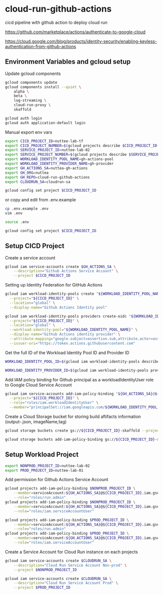# cloud-run-github-actions
cicd pipeline with github action to deploy cloud run

https://github.com/marketplace/actions/authenticate-to-google-cloud

https://cloud.google.com/blog/products/identity-security/enabling-keyless-authentication-from-github-actions

## Environment Variables and gcloud setup

Update gcloud components

```bash
gcloud components update
gcloud components install --quiet \
    alpha \
    beta \
    log-streaming \
    cloud-run-proxy \
    skaffold

gcloud auth login
gcloud auth application-default login
```

Manual export env vars

```bash
export CICD_PROJECT_ID=nuttee-lab-tf
export CICD_PROJECT_NUMBER=$(gcloud projects describe $CICD_PROJECT_ID --format="value(projectNumber)")
export SERVICE_PROJECT_ID=nuttee-lab-02
export SERVICE_PROJECT_NUMBER=$(gcloud projects describe $SERVICE_PROJECT_ID --format="value(projectNumber)")
export WORKLOAD_IDENTITY_POOL_NAME=gh-actions-pool
export WORKLOAD_IDENTITY_PROVIDER_NAME=gh-provider
export GH_ACTIONS_SA=nuttea-gh-actions
export GH_ORG=nuttea
export GH_REPO=cloud-run-github-actions
export CLOUDRUN_SA=cloudrun-sa

gcloud config set project $CICD_PROJECT_ID
```

or copy and edit from .env.example

```bash
cp .env.example .env
vim .env

source .env

gcloud config set project $CICD_PROJECT_ID
```

## Setup CICD Project

Create a service account

```bash
gcloud iam service-accounts create $GH_ACTIONS_SA \
    --description="Github Actions Service Account" \
    --project $CICD_PROJECT_ID
```

Setting up Identity Federation for GitHub Actions

```bash
gcloud iam workload-identity-pools create "${WORKLOAD_IDENTITY_POOL_NAME}" \
  --project="${CICD_PROJECT_ID}" \
  --location="global" \
  --display-name="Github Actions Identity pool"

gcloud iam workload-identity-pools providers create-oidc "${WORKLOAD_IDENTITY_PROVIDER_NAME}" \
  --project="${CICD_PROJECT_ID}" \
  --location="global" \
  --workload-identity-pool="${WORKLOAD_IDENTITY_POOL_NAME}" \
  --display-name="Github Actions identity provider" \
  --attribute-mapping="google.subject=assertion.sub,attribute.actor=assertion.actor,attribute.aud=assertion.aud,attribute.repository=assertion.repository" \
  --issuer-uri="https://token.actions.githubusercontent.com"
```

Get the full ID of the Workload Identity Pool ID and Provider ID

```bash
WORKLOAD_IDENTITY_POOL_ID=$(gcloud iam workload-identity-pools describe "${WORKLOAD_IDENTITY_POOL_NAME}" --project="${CICD_PROJECT_ID}" --location="global" --format="value(name)")

WORKLOAD_IDENTITY_PROVIDER_ID=$(gcloud iam workload-identity-pools providers describe "${WORKLOAD_IDENTITY_PROVIDER_NAME}" --workload-identity-pool "${WORKLOAD_IDENTITY_POOL_NAME}"  --project="${CICD_PROJECT_ID}" --location="global" --format="value(name)")
```

Add IAM policy binding for Github principal as a workloadIdentityUser role to Google Cloud Service Account

```bash
gcloud iam service-accounts add-iam-policy-binding "${GH_ACTIONS_SA}@${CICD_PROJECT_ID}.iam.gserviceaccount.com" \
  --project="${CICD_PROJECT_ID}" \
  --role="roles/iam.workloadIdentityUser" \
  --member="principalSet://iam.googleapis.com/${WORKLOAD_IDENTITY_POOL_ID}/attribute.repository/${GH_ORG}/${GH_REPO}"
```

Create a Cloud Storage bucket for storing build aftifacts information (output-<commit-hash>.json, imageName,tag)

```bash
gcloud storage buckets create gs://${CICD_PROJECT_ID}-skaffold --project ${CICD_PROJECT_ID} --location asia-southeast1

gcloud storage buckets add-iam-policy-binding gs://${CICD_PROJECT_ID}-skaffold --member=serviceAccount:${GH_ACTIONS_SA}@${CICD_PROJECT_ID}.iam.gserviceaccount.com --role=roles/storage.objectAdmin
```

## Setup Workload Project

```bash
export NONPROD_PROJECT_ID=nuttee-lab-02
export PROD_PROJECT_ID=nuttee-lab-01
```

Add permission for Github Actions Service Account

```bash
gcloud projects add-iam-policy-binding $NONPROD_PROJECT_ID \
    --member=serviceAccount:${GH_ACTIONS_SA}@${CICD_PROJECT_ID}.iam.gserviceaccount.com \
    --role="roles/run.admin"
gcloud projects add-iam-policy-binding $NONPROD_PROJECT_ID \
    --member=serviceAccount:${GH_ACTIONS_SA}@${CICD_PROJECT_ID}.iam.gserviceaccount.com \
    --role="roles/iam.serviceAccountUser"

gcloud projects add-iam-policy-binding $PROD_PROJECT_ID \
    --member=serviceAccount:${GH_ACTIONS_SA}@${CICD_PROJECT_ID}.iam.gserviceaccount.com \
    --role="roles/run.admin"
gcloud projects add-iam-policy-binding $PROD_PROJECT_ID \
    --member=serviceAccount:${GH_ACTIONS_SA}@${CICD_PROJECT_ID}.iam.gserviceaccount.com \
    --role="roles/iam.serviceAccountUser"
```

Create a Service Account for Cloud Run instance on each projects

```bash
gcloud iam service-accounts create $CLOUDRUN_SA \
    --description="Cloud Run Service Account Non-prod" \
    --project $NONPROD_PROJECT_ID

gcloud iam service-accounts create $CLOUDRUN_SA \
    --description="Cloud Run Service Account Prod" \
    --project $PROD_PROJECT_ID
```
